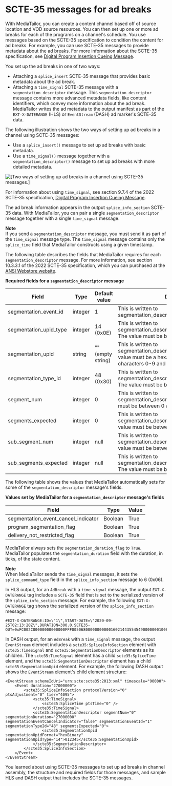 # SCTE\-35 messages for ad breaks<a name="ca-scte-35-messages"></a>

With MediaTailor, you can create a content channel based off of source location and VOD source resources\. You can then set up one or more ad breaks for each of the programs on a channel's schedule\. You use messages based on the SCTE\-35 specification to condition the content for ad breaks\. For example, you can use SCTE\-35 messages to provide metadata about the ad breaks\. For more information about the SCTE\-35 specification, see [Digital Program Insertion Cueing Message](https://webstore.ansi.org/Standards/SCTE/ANSISCTE352022)\.

You set up the ad breaks in one of two ways:
+ Attaching a `splice_insert` SCTE\-35 message that provides basic metadata about the ad break\.
+ Attaching a `time_signal` SCTE\-35 message with a `segmentation_descriptor` message\. This `segmentation_descriptor` message contains more advanced metadata fields, like content identifiers, which convey more information about the ad break\. MediaTailor writes the ad metadata to the output manifest as part of the `EXT-X-DATERANGE` \(HLS\) or `EventStream` \(DASH\) ad marker's SCTE\-35 data\.

The following illustration shows the two ways of setting up ad breaks in a channel using SCTE\-35 messages:
+ Use a `splice_insert()` message to set up ad breaks with basic metadata\.
+ Use a `time_signal()` message together with a `segmentation_descriptor()` message to set up ad breaks with more detailed metadata\.

![\[Two ways of setting up ad breaks in a channel using SCTE-35 messages.\]](http://docs.aws.amazon.com/mediatailor/latest/ug/images/scte-35-splice-insert-vs-time-signal-segmentation-descriptor.png)

For information about using `time_signal`, see section 9\.7\.4 of the 2022 SCTE\-35 specification, [Digital Program Insertion Cueing Message](https://webstore.ansi.org/Standards/SCTE/ANSISCTE352022)\.

The ad break information appears in the output `splice_info_section` SCTE\-35 data\. With MediaTailor, you can pair a single `segmentation_descriptor` message together with a single `time_signal` message\.

**Note**  
If you send a `segmentation_descriptor` message, you must send it as part of the `time_signal` message type\. The `time_signal` message contains only the `splice_time` field that MediaTailor constructs using a given timestamp\.

The following table describes the fields that MediaTailor requires for each `segmentation_descriptor` message\. For more information, see section 10\.3\.3\.1 of the 2022 SCTE\-35 specification, which you can purchased at the [ANSI Webstore website](https://webstore.ansi.org/Standards/SCTE/ANSISCTE352022)\.


**Required fields for a `segmentation_descriptor` message**  

| Field | Type | Default value | Description | 
| --- | --- | --- | --- | 
| segmentation\_event\_id | integer | 1 | This is written to segmentation\_descriptor\.segmentation\_event\_id\. | 
| segmentation\_upid\_type | integer | 14 \(0x0E\) | This is written to segmentation\_descriptor\.segmentation\_upid\_type\. The value must be between 0 and 256, inclusive\. | 
| segmentation\_upid | string | "" \(empty string\) | This is written to segmentation\_descriptor\.segmentation\_upid\. The value must be a hexadecimal string, containing characters 0\-9 and A\-F\. | 
| segmentation\_type\_id | integer | 48 \(0x30\) | This is written to segmentation\_descriptor\.segmentation\_type\_id\. The value must be between 0 and 256, inclusive\. | 
| segment\_num | integer | 0 | This is written to segmentation\_descriptor\.segment\_num\. The value must be between 0 and 256, inclusive\. | 
| segments\_expected | integer | 0 | This is written to segmentation\_descriptor\.segments\_expected\. The value must be between 0 and 256, inclusive\. | 
| sub\_segment\_num | integer | null | This is written to segmentation\_descriptor\.sub\_segment\_num\. The value must be between 0 and 256, inclusive\. | 
| sub\_segments\_expected | integer | null | This is written to segmentation\_descriptor\.sub\_segments\_expected\. The value must be between 0 and 256, inclusive\. | 

The following table shows the values that MediaTailor automatically sets for some of the `segmentation_descriptor` message's fields\.


**Values set by MediaTailor for a `segmentation_descriptor` message's fields**  

| Field | Type | Value | 
| --- | --- | --- | 
| segmentation\_event\_cancel\_indicator | Boolean | True | 
| program\_segmentation\_flag | Boolean | True | 
| delivery\_not\_restricted\_flag | Boolean | True | 

MediaTailor always sets the `segmentation_duration_flag` to `True`\. MediaTailor populates the `segmentation_duration` field with the duration, in ticks, of the state content\.

**Note**  
When MediaTailor sends the `time_signal` messages, it sets the `splice_command_type` field in the `splice_info_section` message to 6 \(0x06\)\.

In HLS output, for an `AdBreak` with a `time_signal` message, the output `EXT-X-DATERANGE` tag includes a `SCTE-35` field that is set to the serialized version of the `splice_info_section` message\. For example, the following `EXT-X-DATERANGE` tag shows the serialized version of the `splice_info_section` message:

```
#EXT-X-DATERANGE:ID=\"1\",START-DATE=\"2020-09-25T02:13:20Z\",DURATION=300.0,SCTE35-OUT=0xFC002C00000000000000FFF00506800000000000160214435545490000000100E000019BFCC00E0030000000000000
```

In DASH output, for an `AdBreak` with a `time_signal` message, the output `EventStream` element includes a `scte35:SpliceInfoSection` element with `scte35:TimeSignal` and `scte35:SegmentationDescriptor` elements as its children\. The `scte35:TimeSignal` element has a child `scte35:SpliceTime` element, and the `scte35:SegmentationDescriptor` element has a child `scte35:SegmentationUpid` element\. For example, the following DASH output shows the `EventStream` element's child element structure:

```
<EventStream schemeIdUri="urn:scte:scte35:2013:xml" timescale="90000">
    <Event duration="27000000">
        <scte35:SpliceInfoSection protocolVersion="0" ptsAdjustment="0" tier="4095">
            <scte35:TimeSignal>
                <scte35:SpliceTime ptsTime="0" />
            </scte35:TimeSignal>
            <scte35:SegmentationDescriptor segmentNum="0" segmentationDuration="27000000" segmentationEventCancelIndicator="false" segmentationEventId="1" segmentationTypeId="48" segmentsExpected="0">
                <scte35:SegmentationUpid segmentationUpidFormat="hexBinary" segmentationUpidType="14">012345</scte35:SegmentationUpid>
            </scte35:SegmentationDescriptor>
        </scte35:SpliceInfoSection>
    </Event>
</EventStream>
```

You learned about using SCTE\-35 messages to set up ad breaks in channel assembly, the structure and required fields for those messages, and sample HLS and DASH output that includes the SCTE\-35 messages\.